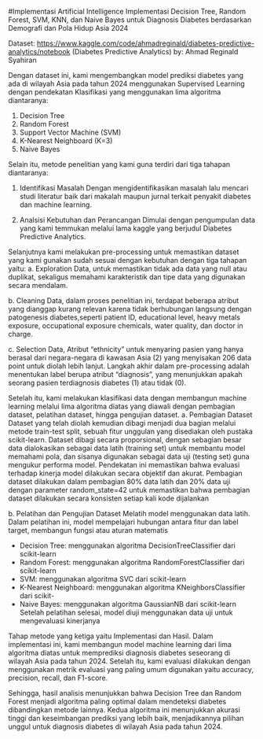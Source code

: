 #Implementasi Artificial Intelligence
Implementasi Decision Tree, Random Forest, SVM, KNN, dan Naive Bayes untuk Diagnosis Diabetes berdasarkan Demografi dan Pola Hidup Asia 2024

Dataset: https://www.kaggle.com/code/ahmadreginald/diabetes-predictive-analytics/notebook (Diabetes Predictive Analytics)
by: Ahmad Reginald Syahiran

Dengan dataset ini, kami mengembangkan model prediksi diabetes yang ada di wilayah Asia pada tahun 2024 menggunakan Supervised Learning dengan pendekatan Klasifikasi yang menggunakan lima algoritma diantaranya:
1. Decision Tree
2. Random Forest
3. Support Vector Machine (SVM)
4. K-Nearest Neighboard (K=3)
5. Naive Bayes 

Selain itu, metode penelitian yang kami guna terdiri dari tiga tahapan diantaranya:
1. Identifikasi Masalah
Dengan mengidentifikasikan masalah lalu mencari studi literatur baik dari makalah maupun jurnal terkait penyakit diabetes dan machine learning.

2. Analsisi Kebutuhan dan Perancangan 
Dimulai dengan pengumpulan data yang kami temmukan melalui lama kaggle yang berjudul Diabetes Predictive Analytics.

Selanjutnya kami melakukan pre-processing untuk memastikan dataset yang kami gunakan sudah sesuai dengan kebutuhan dengan tiga tahapan yaitu:
a. Exploration Data, untuk memastikan tidak ada data yang null atau duplikat, sekaligus memahami karakteristik dan tipe data yang digunakan secara mendalam.

b. Cleaning Data, dalam proses penelitian ini, terdapat beberapa atribut yang dianggap kurang relevan karena tidak berhubungan langsung dengan patogenesis diabetes,seperti patient ID, educational level, heavy metals exposure, occupational exposure chemicals, water quality, dan doctor in charge.

c. Selection Data, Atribut “ethnicity” untuk menyaring pasien yang hanya berasal dari negara-negara di kawasan Asia (2) yang menyisakan 206 data point untuk diolah lebih lanjut. Langkah akhir dalam pre-processing adalah menentukan label berupa atribut “diagnosis”, yang menunjukkan apakah seorang pasien terdiagnosis diabetes (1) atau tidak (0).

Setelah itu, kami melakukan klasifikasi data dengan membangun machine learning melalui lima algoritma diatas yang diawali dengan pembagian dataset, pelatihan dataset, hingga pengujian dataset.
a. Pembagian Dataset
Dataset yang telah diolah kemudian dibagi menjadi dua bagian melalui metode train-test split, sebuah fitur unggulan yang disediakan oleh pustaka scikit-learn. Dataset dibagi secara proporsional, dengan sebagian besar data dialokasikan sebagai data latih (training set) untuk membantu model memahami pola, dan sisanya digunakan sebagai data uji (testing set) guna mengukur performa model. Pendekatan ini memastikan bahwa evaluasi terhadap kinerja model dilakukan secara objektif dan akurat. Pembagian dataset dilakukan dalam pembagian 80% data latih dan 20% data uji dengan parameter random_state=42 untuk memastikan bahwa pembagian dataset dilakukan secara konsisten setiap kali kode dijalankan

b. Pelatihan dan Pengujian Dataset
Melatih model menggunakan data latih. Dalam pelatihan ini, model mempelajari hubungan antara fitur dan label target, membangun fungsi atau aturan matematis
- Decision Tree: menggunakan algoritma DecisionTreeClassifier dari scikit-learn
- Random Forest: menggunakan algoritma RandomForestClassifier dari scikit-learn
- SVM: menggunakan algoritma SVC dari scikit-learn
- K-Nearest Neighboard: menggunakan algoritma KNeighborsClassifier dari scikit-
- Naive Bayes: menggunakan algoritma GaussianNB dari scikit-learn
Setelah pelatihan selesai, model diuji menggunakan data uji untuk mengevaluasi kinerjanya

Tahap metode yang ketiga yaitu Implementasi dan Hasil.
Dalam implementasi ini, kami membangun model machine learning dari lima algoritma diatas untuk memprediksi diagnosis diabetes seseorang di wilayah Asia pada tahun 2024. Setelah itu, kami evaluasi dilakukan dengan menggunakan metrik evaluasi yang paling umum digunakan yaitu accuracy, precision, recall, dan F1-score.

Sehingga, hasil analisis menunjukkan bahwa Decision Tree dan Random Forest menjadi algoritma paling optimal dalam mendeteksi diabetes dibandingkan metode lainnya. Kedua algoritma ini menunjukkan akurasi tinggi dan keseimbangan prediksi yang lebih baik, menjadikannya pilihan unggul untuk diagnosis diabetes di wilayah Asia pada tahun 2024.

